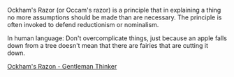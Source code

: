 Ockham's Razor (or Occam's razor) is a principle that in explaining a thing no more assumptions should be made than are necessary. The principle is often invoked to defend reductionism or nominalism.  

In human language: Don't overcomplicate things, just because an apple falls down from a tree doesn't mean that there are fairies that are cutting it down.

[Ockham's Razon - Gentleman Thinker](https://www.youtube.com/watch?v=skcCu4RUkAg)